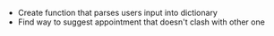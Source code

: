 - Create function that parses users input into dictionary
- Find way to suggest appointment that doesn't clash with other one

